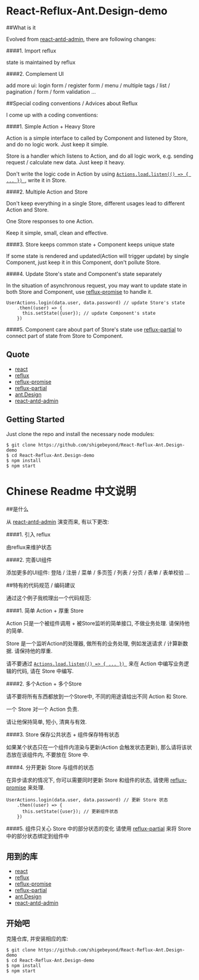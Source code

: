 # React-Reflux-Ant.Design-demo

##What is it

Evolved from [react-antd-admin](https://github.com/fireyy/react-antd-admin), there are following changes:

####1. Import reflux

state is maintained by reflux

####2. Complement UI

add more ui: login form / register form / menu / multiple tags / list / pagination / form / form validation ...

##Special coding conventions / Advices about Reflux

I come up with a coding conventions:

####1. Simple Action + Heavy Store

Action is a simple interface to called by Component and listened by Store, and do no logic work. Just keep it simple.

Store is a handler which listens to Action, and do all logic work, e.g. sending request / calculate new data. Just keep it heavy.

Don't write the logic code in Action by using [`Actions.load.listen(() => { ... }) `](https://github.com/reflux/refluxjs#creating-actions), write it in Store.

####2. Multiple Action and Store

Don't keep everything in a single Store, different usages lead to different Action and Store.

One Store responses to one Action.

Keep it simple, small, clean and effective.

####3. Store keeps common state + Component keeps unique state

If some state is rendered and updated(Action will trigger update) by single Component, just keep it in this Component, don't pollute Store.

####4. Update Store's state and Component's state separately

In the situation of asynchronous request, you may want to update state in both Store and Component, use [reflux-promise](https://github.com/reflux/reflux-promise) to handle it.

```
UserActions.login(data.user, data.password) // update Store's state
	.then((user) => {
      this.setState({user}); // update Component's state
	})
```

####5. Component care about part of Store's state
use [reflux-partial](https://github.com/shigebeyond/reflux-partial) to connect part of state from Store to Component.

## Quote

- [react](https://facebook.github.io/react/)
- [reflux](https://github.com/reflux/refluxjs)
- [reflux-promise](https://github.com/reflux/reflux-promise)
- [reflux-partial](https://github.com/shigebeyond/reflux-partial)
- [ant.Design](http://ant.design/)
- [react-antd-admin](https://github.com/fireyy/react-antd-admin)

## Getting Started

Just clone the repo and install the necessary node modules:

```shell
$ git clone https://github.com/shigebeyond/React-Reflux-Ant.Design-demo
$ cd React-Reflux-Ant.Design-demo
$ npm install
$ npm start
```
# Chinese Readme 中文说明

##是什么

从 [react-antd-admin](https://github.com/fireyy/react-antd-admin) 演变而来, 有以下更改:

####1. 引入 reflux

由reflux来维护状态

####2. 完善UI组件

添加更多的UI组件: 登陆 / 注册 / 菜单 / 多页签 / 列表 / 分页 / 表单 / 表单校验 ...

##特有的代码规范 / 编码建议

通过这个例子我梳理出一个代码规范:

####1. 简单 Action + 厚重 Store

Action 只是一个被组件调用 + 被Store监听的简单接口, 不做业务处理. 请保持他的简单.

Store 是一个监听Action的处理器, 做所有的业务处理, 例如发送请求 / 计算新数据. 请保持他的厚重.

请不要通过 [`Actions.load.listen(() => { ... }) `](https://github.com/reflux/refluxjs#creating-actions) 来在 Action 中编写业务逻辑的代码, 请在 Store 中编写.

####2. 多个Action + 多个Store

请不要将所有东西都放到一个Store中, 不同的用途请给出不同 Action 和 Store.

一个 Store 对一个 Action 负责.

请让他保持简单, 短小, 清爽与有效.

####3. Store 保存公共状态 + 组件保存特有状态

如果某个状态只在一个组件内渲染与更新(Action 会触发状态更新), 那么请将该状态放在该组件内, 不要放在 Store 中.

####4. 分开更新 Store 与组件的状态

在异步请求的情况下, 你可以需要同时更新 Store 和组件的状态, 请使用 [reflux-promise](https://github.com/reflux/reflux-promise) 来处理.

```
UserActions.login(data.user, data.password) // 更新 Store 状态
	.then((user) => {
      this.setState({user}); // 更新组件状态
	})
```

####5. 组件只关心 Store 中的部分状态的变化
请使用 [reflux-partial](https://github.com/shigebeyond/reflux-partial) 来将 Store 中的部分状态绑定到组件中

## 用到的库

- [react](https://facebook.github.io/react/)
- [reflux](https://github.com/reflux/refluxjs)
- [reflux-promise](https://github.com/reflux/reflux-promise)
- [reflux-partial](https://github.com/shigebeyond/reflux-partial)
- [ant.Design](http://ant.design/)
- [react-antd-admin](https://github.com/fireyy/react-antd-admin)

## 开始吧

克隆仓库, 并安装相应的库:

```shell
$ git clone https://github.com/shigebeyond/React-Reflux-Ant.Design-demo
$ cd React-Reflux-Ant.Design-demo
$ npm install
$ npm start
```
